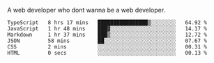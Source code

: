 A web developer who dont wanna be a web developer.

<!--START_SECTION:waka-->

```text
TypeScript   8 hrs 17 mins   ████████████████▒░░░░░░░░   64.92 %
JavaScript   1 hr 48 mins    ███▓░░░░░░░░░░░░░░░░░░░░░   14.17 %
Markdown     1 hr 37 mins    ███▒░░░░░░░░░░░░░░░░░░░░░   12.72 %
JSON         58 mins         ██░░░░░░░░░░░░░░░░░░░░░░░   07.67 %
CSS          2 mins          ░░░░░░░░░░░░░░░░░░░░░░░░░   00.31 %
HTML         0 secs          ░░░░░░░░░░░░░░░░░░░░░░░░░   00.13 %
```

<!--END_SECTION:waka-->
